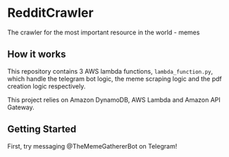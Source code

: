 # RedditCrawler

The crawler for the most important resource in the world - memes

## How it works

This repository contains 3 AWS lambda functions, `lambda_function.py`, which handle the telegram bot logic, the meme scraping logic and the pdf creation logic respectively. 

This project relies on Amazon DynamoDB, AWS Lambda and Amazon API Gateway.

## Getting Started

First, try messaging @TheMemeGathererBot on Telegram! 